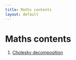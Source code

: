 ```yaml
---
title: Maths contents
layout: default
---
```


# Maths contents
1. [Cholesky decomposition](www.jmikerigby.com/maths/cholesky.html)
